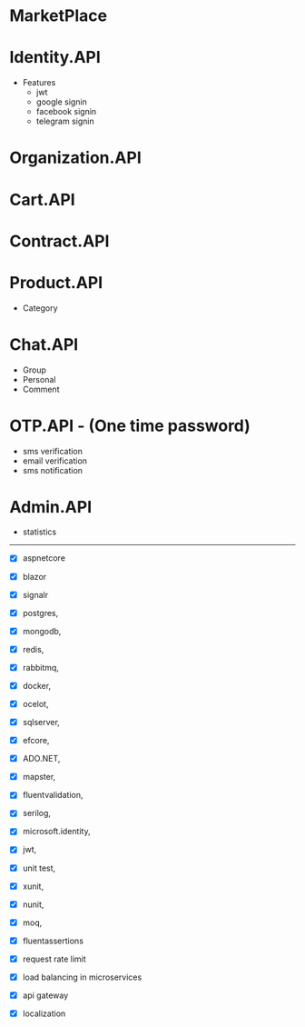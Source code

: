 
# MarketPlace


# Identity.API
   - Features
      - jwt
      - google signin
      - facebook signin
      - telegram signin

# Organization.API

# Cart.API

# Contract.API

# Product.API
 - Category

# Chat.API
 - Group
 - Personal
 - Comment

# OTP.API - (One time password)
 - sms verification
 - email verification
 - sms notification

# Admin.API
 - statistics

***

- [x] aspnetcore
- [x] blazor
- [x] signalr
- [x] postgres,
- [x] mongodb,
- [x] redis,
- [x] rabbitmq,
- [x] docker,
- [x] ocelot,
- [x] sqlserver,

- [x] efcore,
- [x] ADO.NET,
- [x] mapster,
- [x] fluentvalidation,
- [x] serilog,
- [x] microsoft.identity,
- [x] jwt,

- [x] unit test,
- [x] xunit,
- [x] nunit,
- [x] moq,
- [x] fluentassertions 

- [x] request rate limit
- [x] load balancing in microservices 
- [x] api gateway

- [x] localization
